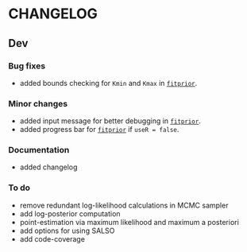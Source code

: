 # CHANGELOG

## Dev

<!-- ### New features -->

### Bug fixes
- added bounds checking for `Kmin` and `Kmax` in [`fitprior`](@ref).

### Minor changes
- added input message for better debugging in [`fitprior`](@ref). 
- added progress bar for [`fitprior`](@ref) if `useR = false`. 

### Documentation 
- added changelog

### To do
- remove redundant log-likelihood calculations in MCMC sampler
- add log-posterior computation
- point-estimation via maximum likelihood and maximum a posteriori
- add options for using SALSO
- add code-coverage